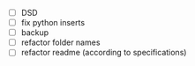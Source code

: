 - [ ] DSD
- [ ] fix python inserts
- [ ] backup
- [ ] refactor folder names
- [ ] refactor readme (according to specifications)
